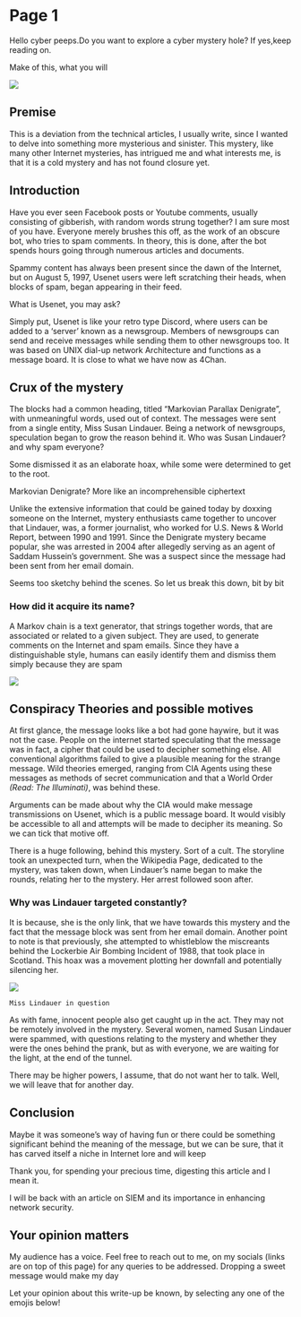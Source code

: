 # Page 1

Hello cyber peeps.Do you want to explore a cyber mystery hole? If yes,keep reading on.

Make of this, what you will

&#x20;                                               ![](https://cdn-images-1.medium.com/max/1000/1\*E5Ce9NNd-tes1s5\_PlIjZQ.png)

## Premise

This is a deviation from the technical articles, I usually write, since I wanted to delve into something more mysterious and sinister. This mystery, like many other Internet mysteries, has intrigued me and what interests me, is that it is a cold mystery and has not found closure yet.

## Introduction

Have you ever seen Facebook posts or Youtube comments, usually consisting of gibberish, with random words strung together? I am sure most of you have. Everyone merely brushes this off, as the work of an obscure bot, who tries to spam comments. In theory, this is done, after the bot spends hours going through numerous articles and documents.

Spammy content has always been present since the dawn of the Internet, but on August 5, 1997, Usenet users were left scratching their heads, when blocks of spam, began appearing in their feed.

What is Usenet, you may ask?

Simply put, Usenet is like your retro type Discord, where users can be added to a ‘server’ known as a newsgroup. Members of newsgroups can send and receive messages while sending them to other newsgroups too. It was based on UNIX dial-up network Architecture and functions as a message board. It is close to what we have now as 4Chan.

## Crux of the mystery

The blocks had a common heading, titled “Markovian Parallax Denigrate”, with unmeaningful words, used out of context. The messages were sent from a single entity, Miss Susan Lindauer. Being a network of newsgroups, speculation began to grow the reason behind it. Who was Susan Lindauer? and why spam everyone?

Some dismissed it as an elaborate hoax, while some were determined to get to the root.

Markovian Denigrate? More like an incomprehensible ciphertext

Unlike the extensive information that could be gained today by doxxing someone on the Internet, mystery enthusiasts came together to uncover that Lindauer, was, a former journalist, who worked for U.S. News & World Report, between 1990 and 1991. Since the Denigrate mystery became popular, she was arrested in 2004 after allegedly serving as an agent of Saddam Hussein’s government. She was a suspect since the message had been sent from her email domain.

Seems too sketchy behind the scenes. So let us break this down, bit by bit

### **How did it acquire its name?**

A Markov chain is a text generator, that strings together words, that are associated or related to a given subject. They are used, to generate comments on the Internet and spam emails. Since they have a distinguishable style, humans can easily identify them and dismiss them simply because they are spam

&#x20;                                           ![](https://cdn-images-1.medium.com/max/1000/1\*PYGMpoei04ERLEuSaZAZRw.jpeg)

## **Conspiracy Theories and possible motives**

At first glance, the message looks like a bot had gone haywire, but it was not the case. People on the internet started speculating that the message was in fact, a cipher that could be used to decipher something else. All conventional algorithms failed to give a plausible meaning for the strange message. Wild theories emerged, ranging from CIA Agents using these messages as methods of secret communication and that a World Order _(Read: The Illuminati)_, was behind these.

Arguments can be made about why the CIA would make message transmissions on Usenet, which is a public message board. It would visibly be accessible to all and attempts will be made to decipher its meaning. So we can tick that motive off.

There is a huge following, behind this mystery. Sort of a cult. The storyline took an unexpected turn, when the Wikipedia Page, dedicated to the mystery, was taken down, when Lindauer’s name began to make the rounds, relating her to the mystery. Her arrest followed soon after.

### **Why was Lindauer targeted constantly?**

It is because, she is the only link, that we have towards this mystery and the fact that the message block was sent from her email domain. Another point to note is that previously, she attempted to whistleblow the miscreants behind the Lockerbie Air Bombing Incident of 1988, that took place in Scotland. This hoax was a movement plotting her downfall and potentially silencing her.

&#x20;                                                    ![](https://cdn-images-1.medium.com/max/1000/1\*HdBjufCu184\_xJNhcRKQPg.jpeg)

&#x20;                          `Miss Lindauer in question`                                  &#x20;

As with fame, innocent people also get caught up in the act. They may not be remotely involved in the mystery. Several women, named Susan Lindauer were spammed, with questions relating to the mystery and whether they were the ones behind the prank, but as with everyone, we are waiting for the light, at the end of the tunnel.

There may be higher powers, I assume, that do not want her to talk. Well, we will leave that for another day.

## Conclusion

Maybe it was someone’s way of having fun or there could be something significant behind the meaning of the message, but we can be sure, that it has carved itself a niche in Internet lore and will keep

Thank you, for spending your precious time, digesting this article and I mean it.

I will be back with an article on SIEM and its importance in enhancing network security.

## Your opinion matters

My audience has a voice. Feel free to reach out to me, on my socials (links are on top of this page) for any queries to be addressed. Dropping a sweet message would make my day

Let your opinion about this write-up be known, by selecting any one of the emojis below!
